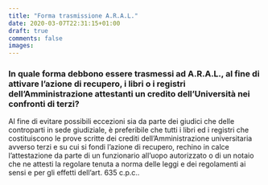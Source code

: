 ```yaml
---
title: "Forma trasmissione A.R.A.L."
date: 2020-03-07T22:31:15+01:00
draft: true
comments: false
images:
---
```


### In quale forma debbono essere trasmessi ad A.R.A.L., al fine di attivare l’azione di recupero, i libri o i registri dell’Amministrazione attestanti un credito dell’Università nei confronti di terzi?
Al fine di evitare possibili eccezioni sia da parte dei giudici che delle controparti in sede giudiziale, è preferibile che tutti i libri ed i registri che costituiscono le prove scritte dei crediti dell’Amministrazione universitaria avverso terzi e su cui si fondi l’azione di recupero, rechino in calce l’attestazione da parte di un funzionario all’uopo autorizzato o di un notaio che ne attesti la regolare tenuta a norma delle leggi e dei regolamenti ai sensi e per gli effetti dell’art. 635 c.p.c..

